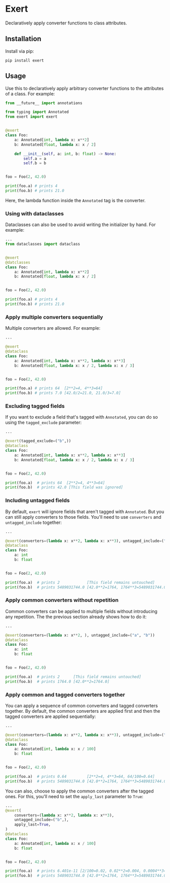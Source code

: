 # Exert

Declaratively apply converter functions to class attributes.

## Installation

Install via pip:

```
pip install exert
```

## Usage

Use this to declaratively apply arbitrary converter functions to the attributes of a
class. For example:

```python
from __future__ import annotations

from typing import Annotated
from exert import exert


@exert
class Foo:
    a: Annotated[int, lambda x: x**2]
    b: Annotated[float, lambda x: x / 2]

    def __init__(self, a: int, b: float) -> None:
        self.a = a
        self.b = b


foo = Foo(2, 42.0)

print(foo.a) # prints 4
print(foo.b) # prints 21.0
```

Here, the lambda function inside the `Annotated` tag is the converter.

### Using with dataclasses

Dataclasses can also be used to avoid writing the initializer by hand. For example:

```python
...
from dataclasses import dataclass


@exert
@datclasses
class Foo:
    a: Annotated[int, lambda x: x**2]
    b: Annotated[float, lambda x: x / 2]


foo = Foo(2, 42.0)

print(foo.a) # prints 4
print(foo.b) # prints 21.0
```

### Apply multiple converters sequentially

Multiple converters are allowed. For example:

```python
...

@exert
@dataclass
class Foo:
    a: Annotated[int, lambda x: x**2, lambda x: x**3]
    b: Annotated[float, lambda x: x / 2, lambda x: x / 3]


foo = Foo(2, 42.0)

print(foo.a) # prints 64  [2**2=4, 4**3=64]
print(foo.b) # prints 7.0 [42.0/2=21.0, 21.0/3=7.0]
```


### Excluding tagged fields

If you want to exclude a field that's tagged with `Annotated`, you can do so using the `tagged_exclude` parameter:

```python
...

@exert(tagged_exclude=("b",))
@dataclass
class Foo:
    a: Annotated[int, lambda x: x**2, lambda x: x**3]
    b: Annotated[float, lambda x: x / 2, lambda x: x / 3]


foo = Foo(2, 42.0)

print(foo.a)  # prints 64  [2**2=4, 4**3=64]
print(foo.b)  # prints 42.0 [This field was ignored]
```

### Including untagged fields

By default, `exert` will ignore fields that aren't tagged with `Annotated`. But you can
still apply converters to those fields. You'll need to use `converters` and `untagged_include` together:

```python
...

@exert(converters=(lambda x: x**2, lambda x: x**3), untagged_include=("b",))
@dataclass
class Foo:
    a: int
    b: float


foo = Foo(2, 42.0)

print(foo.a)  # prints 2            [This field remains untouched]
print(foo.b)  # prints 5489031744.0 [42.0**2=1764, 1764**3=5489031744.0]

```

### Apply common converters without repetition

Common converters can be applied to multiple fields without introducing any repetition. The
the previous section already shows how to do it:

```python
...

@exert(converters=(lambda x: x**2, ), untagged_include=("a", "b"))
@dataclass
class Foo:
    a: int
    b: float


foo = Foo(2, 42.0)

print(foo.a)  # prints 2      [This field remains untouched]
print(foo.b)  # prints 1764.0 [42.0**2=1764.0]
```

### Apply common and tagged converters together

You can apply a sequence of common converters and tagged converters together. By default,
the common converters are applied first and then the tagged converters are applied
sequentially:

```python
...

@exert(converters=(lambda x: x**2, lambda x: x**3), untagged_include=("b",))
@dataclass
class Foo:
    a: Annotated[int, lambda x: x / 100]
    b: float


foo = Foo(2, 42.0)

print(foo.a)  # prints 0.64         [2**2=4, 4**3=64, 64/100=0.64]
print(foo.b)  # prints 5489031744.0 [42.0**2=1764, 1764**3=5489031744.0]
```

You can also, choose to apply the common converters after the tagged ones. For this,
you'll need to set the `apply_last` parameter to `True`:

```python
...
@exert(
    converters=(lambda x: x**2, lambda x: x**3),
    untagged_include=("b",),
    apply_last=True,
)
@dataclass
class Foo:
    a: Annotated[int, lambda x: x / 100]
    b: float


foo = Foo(2, 42.0)

print(foo.a)  # prints 6.401e-11 [2/100=0.02, 0.02**2=0.004, 0.0004**3=6.401e-11]
print(foo.b)  # prints 5489031744.0 [42.0**2=1764, 1764**3=5489031744.0]
```
